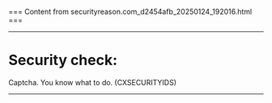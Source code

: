 === Content from securityreason.com_d2454afb_20250124_192016.html ===


---

# Security check:

Captcha. You know what to do. (CXSECURITYIDS)

---


